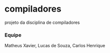 # compiladores
projeto da disciplina de compiladores

### Equipe
Matheus Xavier, Lucas de Souza, Carlos Henrique

